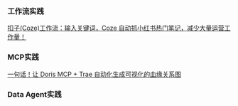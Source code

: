 ### 工作流实践
[扣子(Coze)工作流：输入关键词，Coze 自动抓小红书热门笔记，减少大量运营工作量！](https://mp.weixin.qq.com/s/DU4Jj2d5w-1z1Qsp8gL1jw?clicktime=1754537213&enterid=1754537213&exptype=unsubscribed_card_recommend_article_u2i_mainprocess_coarse_sort_pcfeeds&ranksessionid=1754537193_1&scene=169&subscene=200)

### MCP实践
[一句话！让 Doris MCP + Trae 自动化生成可视化的血缘关系图](https://mp.weixin.qq.com/s?__biz=MzI3NjA1MTcyMQ==&mid=2650488198&idx=1&sn=a40018a247c14970d784f82c59a7595e&chksm=f374ffe0c40376f6f9ab42292d149dd9c372a5724d31fb771a4bf19d325d5e2cfe0d8cd5bc16&cur_album_id=3707341381023825920&scene=189#wechat_redirect)

### Data Agent实践


